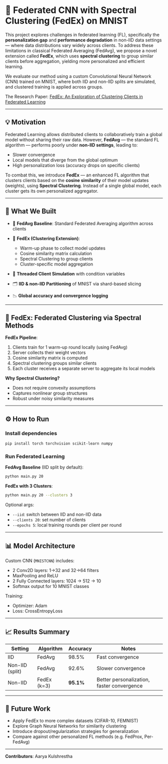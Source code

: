 # 🧠 Federated CNN with Spectral Clustering (FedEx) on MNIST

This project explores challenges in federated learning (FL), specifically the **personalization gap** and **performance degradation** in non-IID data settings — where data distributions vary widely across clients. To address these limitations in classical Federated Averaging (FedAvg), we propose a novel extension called **FedEx**, which uses **spectral clustering** to group similar clients before aggregation, yielding more personalized and efficient learning.

We evaluate our method using a custom Convolutional Neural Network (CNN) trained on MNIST, where both IID and non-IID splits are simulated, and clustered training is applied across groups.

The Research Paper: [FedEx: An Exploration of Clustering Clients in Federated Learning](https://github.com/Aarya-Kul/FedEx/blob/main/FedEx_Research_Paper.pdf)

---

## 💡 Motivation

Federated Learning allows distributed clients to collaboratively train a global model without sharing their raw data. However, **FedAvg** — the standard FL algorithm — performs poorly under **non-IID settings**, leading to:

- Slower convergence
- Local models that diverge from the global optimum
- High personalization loss (accuracy drops on specific clients)

To combat this, we introduce **FedEx** — an enhanced FL algorithm that clusters clients based on the **cosine similarity** of their model updates (weights), using **Spectral Clustering**. Instead of a single global model, each cluster gets its own personalized aggregator.

---

## 🚀 What We Built

- 🧠 **FedAvg Baseline**: Standard Federated Averaging algorithm across clients
- 🧩 **FedEx (Clustering Extension)**:
  - Warm-up phase to collect model updates
  - Cosine similarity matrix calculation
  - Spectral Clustering to group clients
  - Cluster-specific model aggregation

- 🧵 **Threaded Client Simulation** with condition variables
- 🗂️ **IID & non-IID Partitioning** of MNIST via shard-based slicing
- 📉 **Global accuracy and convergence logging**

---

## 🧠 FedEx: Federated Clustering via Spectral Methods

**FedEx Pipeline**:
1. Clients train for 1 warm-up round locally (using FedAvg)
2. Server collects their weight vectors
3. Cosine similarity matrix is computed
4. Spectral clustering groups similar clients
5. Each cluster receives a separate server to aggregate its local models

**Why Spectral Clustering?**
- Does not require convexity assumptions
- Captures nonlinear group structures
- Robust under noisy similarity measures

---

## ⚙️ How to Run

### Install dependencies

```bash
pip install torch torchvision scikit-learn numpy
```

### Run Federated Learning

**FedAvg Baseline** (IID split by default):

```bash
python main.py 20
```

**FedEx with 3 Clusters**:

```bash
python main.py 20 --clusters 3
```

Optional args:
- `--iid`: switch between IID and non-IID data
- `--clients 20`: set number of clients
- `--epochs 5`: local training rounds per client per round

---

## 📊 Model Architecture

Custom CNN (`MNISTCNN`) includes:

- 2 Conv2D layers: 1→32 and 32→64 filters
- MaxPooling and ReLU
- 2 Fully Connected layers: 1024 → 512 → 10
- Softmax output for 10 MNIST classes

Training:
- Optimizer: Adam
- Loss: CrossEntropyLoss

---

## 📈 Results Summary

| Setting        | Algorithm | Accuracy | Notes                      |
|----------------|-----------|----------|----------------------------|
| IID            | FedAvg    | 98.5%    | Fast convergence           |
| Non-IID (split)| FedAvg    | 92.6%    | Slower convergence         |
| Non-IID        | FedEx (k=3)| **95.1%**| Better personalization, faster convergence |

---

## 📌 Future Work

- Apply FedEx to more complex datasets (CIFAR-10, FEMNIST)
- Explore Graph Neural Networks for similarity clustering
- Introduce dropout/regularization strategies for generalization
- Compare against other personalized FL methods (e.g. FedProx, Per-FedAvg)

---

**Contributors**: Aarya Kulshrestha

